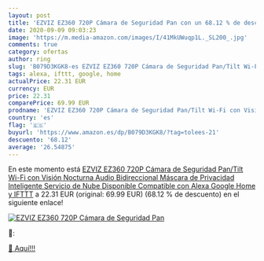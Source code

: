 ```yaml
---
layout: post
title: 'EZVIZ EZ360 720P Cámara de Seguridad Pan con un 68.12 % de descuento'
date: 2020-09-09 09:03:23
image: 'https://m.media-amazon.com/images/I/41MkUWuqp1L._SL200_.jpg'
comments: true
category: ofertas
author: ring
slug: 'B079D3KGK8-es EZVIZ EZ360 720P Cámara de Seguridad Pan/Tilt Wi-Fi con...'
tags: alexa, ifttt, google, home
actualPrice: 22.31 EUR
currency: EUR
price: 22.31
comparePrice: 69.99 EUR
prodname: 'EZVIZ EZ360 720P Cámara de Seguridad Pan/Tilt Wi-Fi con Visión Nocturna  Audio Bidireccional  Máscara de Privacidad Inteligente  Servicio de Nube Disponible  Compatible con Alexa  Google Home y IFTTT'
country: 'es'
flag: '🇪🇸'
buyurl: 'https://www.amazon.es/dp/B079D3KGK8/?tag=tolees-21'
descuento: '68.12'
average: '26.54875'
---
```


En este momento está [EZVIZ EZ360 720P Cámara de Seguridad Pan/Tilt Wi-Fi con Visión Nocturna  Audio Bidireccional  Máscara de Privacidad Inteligente  Servicio de Nube Disponible  Compatible con Alexa  Google Home y IFTTT](https://www.amazon.es/dp/B079D3KGK8/?tag=tolees-21) a 22.31 EUR (original: 69.99 EUR) (68.12 %  de descuento) en el siguiente enlace!

[![EZVIZ EZ360 720P Cámara de Seguridad Pan](https://m.media-amazon.com/images/I/41MkUWuqp1L._SL200_.jpg)](https://www.amazon.es/dp/B079D3KGK8/?tag=tolees-21)

🔎:


[🛒 Aquí!!!](https://www.amazon.es/dp/B079D3KGK8/?tag=tolees-21)
